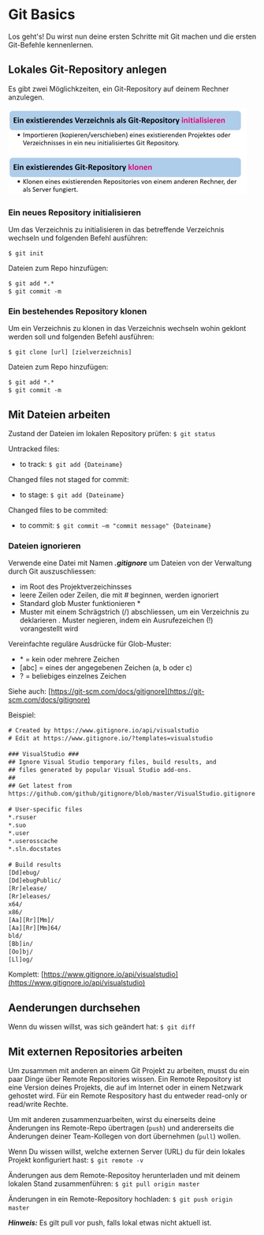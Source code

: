 # Git Basics

Los geht's! Du wirst nun deine ersten Schritte mit Git machen und die ersten Git-Befehle kennenlernen. 

## Lokales Git-Repository anlegen 

Es gibt zwei Möglichkzeiten, ein Git-Repository auf deinem Rechner anzulegen. 

![Bild 1](res/Bild_1.jpg)

### Ein neues Repository initialisieren

Um das Verzeichnis zu initialisieren in das betreffende Verzeichnis wechseln und folgenden Befehl ausführen: 

```
$ git init
```

Dateien zum Repo hinzufügen: 

```
$ git add *.* 
$ git commit -m
```

### Ein bestehendes Repository klonen

Um ein Verzeichnis zu klonen in das Verzeichnis wechseln wohin geklont werden soll und folgenden Befehl ausführen:  

```
$ git clone [url] [zielverzeichnis]
```

Dateien zum Repo hinzufügen: 

```
$ git add *.* 
$ git commit -m
```

## Mit Dateien arbeiten

Zustand der Dateien im lokalen Repository prüfen: ```$ git status```


Untracked files: 

- to track: ```$ git add {Dateiname}``` 

Changed files not staged for commit:

- to stage: ```$ git add {Dateiname}``` 


Changed files to be commited:

- to commit: ```$ git commit –m "commit message" {Dateiname}``` 

### Dateien ignorieren 

Verwende eine Datei mit Namen **_.gitignore_** um Dateien von der Verwaltung durch Git auszuschliessen: 

- im Root des Projektverzeichinsses  
- leere Zeilen oder Zeilen, die mit # beginnen, werden ignoriert 
- Standard glob Muster funktionieren *
- Muster mit einem Schrägstrich (/) abschliessen, um ein Verzeichnis zu deklarieren 
. Muster negieren, indem ein Ausrufezeichen (!) vorangestellt wird 

Vereinfachte reguläre Ausdrücke für Glob-Muster: 
   - \* = kein oder mehrere Zeichen  
   - [abc] 	= eines der angegebenen Zeichen (a, b oder c)
   - ?	= beliebiges einzelnes Zeichen 

Siehe auch: [https://git-scm.com/docs/gitignore](https://git-scm.com/docs/gitignore)

Beispiel:

```
# Created by https://www.gitignore.io/api/visualstudio
# Edit at https://www.gitignore.io/?templates=visualstudio

### VisualStudio ###
## Ignore Visual Studio temporary files, build results, and
## files generated by popular Visual Studio add-ons.
##
## Get latest from https://github.com/github/gitignore/blob/master/VisualStudio.gitignore

# User-specific files
*.rsuser
*.suo
*.user
*.userosscache
*.sln.docstates

# Build results
[Dd]ebug/
[Dd]ebugPublic/
[Rr]elease/
[Rr]eleases/
x64/
x86/
[Aa][Rr][Mm]/
[Aa][Rr][Mm]64/
bld/
[Bb]in/
[Oo]bj/
[Ll]og/
```
Komplett: [https://www.gitignore.io/api/visualstudio](https://www.gitignore.io/api/visualstudio)

## Aenderungen durchsehen 

Wenn du wissen willst, was sich geändert hat: ```$ git diff```

## Mit externen Repositories arbeiten 

Um zusammen mit anderen an einem Git Projekt zu arbeiten, musst du ein paar Dinge über Remote Repositories wissen. Ein Remote Repository ist eine Version deines Projekts, die auf im Internet oder in einem Netzwark gehostet wird. Für ein Remote Respository  hast du entweder read-only or read/write Rechte. 

Um mit anderen zusammenzuarbeiten, wirst du einerseits deine Änderungen ins Remote-Repo übertragen  (```push```)  und andererseits die Änderungen deiner Team-Kollegen von dort übernehmen (```pull```) wollen. 

Wenn Du wissen willst, welche externen Server (URL) du für dein lokales Projekt konfiguriert hast: ```$ git remote -v```

Änderungen aus dem Remote-Repositoy herunterladen und mit deinem lokalen Stand zusammenführen: ```$ git pull origin master```

Änderungen in ein Remote-Repository hochladen: ```$ git push origin master```

***Hinweis:*** Es gilt pull vor push, falls lokal etwas nicht aktuell ist.